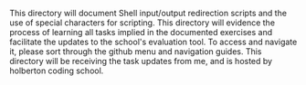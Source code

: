 This directory will document Shell input/output redirection scripts and the use of special characters for scripting. This directory will evidence the process of learning all tasks implied in the documented exercises and facilitate the updates to the school's evaluation tool. To access and navigate it, please sort through the github menu and navigation guides. This directory will be receiving the task updates from me, and is hosted by holberton coding school.


